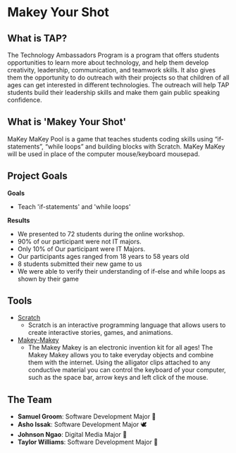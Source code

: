 # Makey Your Shot

## What is TAP?

The Technology Ambassadors Program is a program that offers students opportunities to learn more about technology, and help them develop creativity, leadership, communication, and teamwork skills. It also gives them the opportunity to do outreach with their projects so that children of all ages can get interested in different technologies. The outreach will help TAP students build their leadership skills and make them gain public speaking confidence.

## What is 'Makey Your Shot'

MaKey MaKey Pool is a game that teaches students coding skills using “if-statements”, “while loops” and building blocks with Scratch. MaKey MaKey will be used in place of the computer mouse/keyboard mousepad.

## Project Goals

**Goals**

- Teach 'if-statements' and 'while loops'

**Results**

- We presented to 72 students during the online workshop.
- 90% of our participant were not IT majors.
- Only 10% of Our participant were IT Majors.
- Our participants ages ranged from 18 years to 58 years old
- 8 students submitted their new game to us
- We were able to verify their understanding of if-else and while loops as shown by their game

## Tools

- [Scratch](https://scratch.mit.edu/)
	- Scratch is an interactive programming language that allows users to create interactive stories, games, and animations.​
- [Makey-Makey](https://makeymakey.com/)
	- The Makey Makey is an electronic invention kit for all ages! The Makey Makey allows you to take everyday objects and combine them with the internet. Using the alligator clips attached to any conductive material you can control the keyboard of your computer, such as the space bar, arrow keys and left click of the mouse.

## The Team

- **Samuel Groom**: Software Development Major :pizza:
- **Asho Issak**: Software Development Major 🕊️
- **Johnson Ngao**: Digital Media Major 🤖
- **Taylor Williams**: Software Development Major :eyes:
